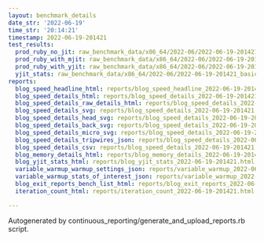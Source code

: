 ```yaml
---
layout: benchmark_details
date_str: '2022-06-19'
time_str: '20:14:21'
timestamp: 2022-06-19-201421
test_results:
  prod_ruby_no_jit: raw_benchmark_data/x86_64/2022-06/2022-06-19-201421_basic_benchmark_prod_ruby_no_jit.json
  prod_ruby_with_mjit: raw_benchmark_data/x86_64/2022-06/2022-06-19-201421_basic_benchmark_prod_ruby_with_mjit.json
  prod_ruby_with_yjit: raw_benchmark_data/x86_64/2022-06/2022-06-19-201421_basic_benchmark_prod_ruby_with_yjit.json
  yjit_stats: raw_benchmark_data/x86_64/2022-06/2022-06-19-201421_basic_benchmark_yjit_stats.json
reports:
  blog_speed_headline_html: reports/blog_speed_headline_2022-06-19-201421.html
  blog_speed_details_html: reports/blog_speed_details_2022-06-19-201421.html
  blog_speed_details_raw_details_html: reports/blog_speed_details_2022-06-19-201421.raw_details.html
  blog_speed_details_svg: reports/blog_speed_details_2022-06-19-201421.svg
  blog_speed_details_head_svg: reports/blog_speed_details_2022-06-19-201421.head.svg
  blog_speed_details_back_svg: reports/blog_speed_details_2022-06-19-201421.back.svg
  blog_speed_details_micro_svg: reports/blog_speed_details_2022-06-19-201421.micro.svg
  blog_speed_details_tripwires_json: reports/blog_speed_details_2022-06-19-201421.tripwires.json
  blog_speed_details_csv: reports/blog_speed_details_2022-06-19-201421.csv
  blog_memory_details_html: reports/blog_memory_details_2022-06-19-201421.html
  blog_yjit_stats_html: reports/blog_yjit_stats_2022-06-19-201421.html
  variable_warmup_warmup_settings_json: reports/variable_warmup_2022-06-19-201421.warmup_settings.json
  variable_warmup_stats_of_interest_json: reports/variable_warmup_2022-06-19-201421.stats_of_interest.json
  blog_exit_reports_bench_list_html: reports/blog_exit_reports_2022-06-19-201421.bench_list.html
  iteration_count_html: reports/iteration_count_2022-06-19-201421.html

---
```

Autogenerated by continuous_reporting/generate_and_upload_reports.rb script.

